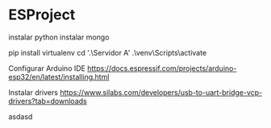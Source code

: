 # ESProject
instalar python
instalar mongo

pip install virtualenv
cd '.\Servidor A\'
.\venv\Scripts\activate

Configurar Arduino IDE
https://docs.espressif.com/projects/arduino-esp32/en/latest/installing.html

Instalar drivers
https://www.silabs.com/developers/usb-to-uart-bridge-vcp-drivers?tab=downloads


asdasd
